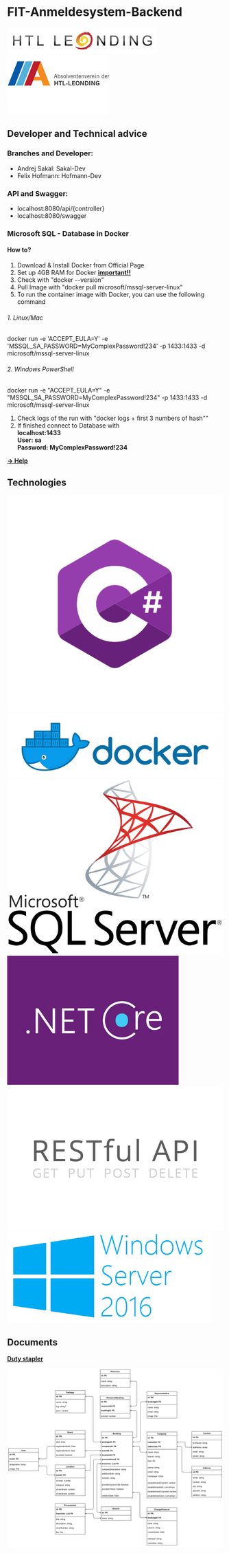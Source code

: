 # FIT-Anmeldesystem-Backend

![htlleondinglogo](./images/htlleondinglogo.png)
<br>
![absedv_logo](./images/absedv_logo.png)

## Developer and Technical advice

### Branches and Developer:

- Andrej Sakal: Sakal-Dev
- Felix Hofmann: Hofmann-Dev

### API and Swagger:

- localhost:8080/api/{controller}
- localhost:8080/swagger

### Microsoft SQL - Database in Docker

#### How to?

1. Download & Install Docker from Official Page
2. Set up 4GB RAM for Docker <b><u>important!!</u></b>
3. Check with "docker --version"
4. Pull Image with "docker pull microsoft/mssql-server-linux"
5. To run the container image with Docker, you can use the following command

###### 1. Linux/Mac <br>

docker run -e 'ACCEPT_EULA=Y' -e 'MSSQL_SA_PASSWORD=MyComplexPassword!234'  -p 1433:1433 -d microsoft/mssql-server-linux

###### 2. Windows PowerShell <br>

docker run -e "ACCEPT_EULA=Y" -e "MSSQL_SA_PASSWORD=MyComplexPassword!234" -p 1433:1433 -d microsoft/mssql-server-linux

1. Check logs of the run with "docker logs + first 3 numbers of hash""
2. If finished connect to Database with <br><b>localhost:1433</b> <br><b>User: sa <br>Password: MyComplexPassword!234

<a href="https://docs.microsoft.com/en-us/sql/linux/quickstart-install-connect-docker">-> Help</a>



## Technologies

![csharp-e7b8fcd4ce](./images/csharp-e7b8fcd4ce.png)
![docker_twitter_share](./images/docker_twitter_share.png)
![mssql-server](./images/mssql-server.png)
![net-core-logo-proposal](./images/net-core-logo-proposal.jpg)
![restfulapi](./images/restfulapi.jpg)
![windows-server-2016](./images/windows-server-2016.png)

## Documents



<a href="https://www.dropbox.com/s/dvcypwakozlgwse/FITLOG_Pflichtenheft.docx?dl=0">Duty stapler</a>

![FIT_ERD](./images/FIT_ERD.png)




